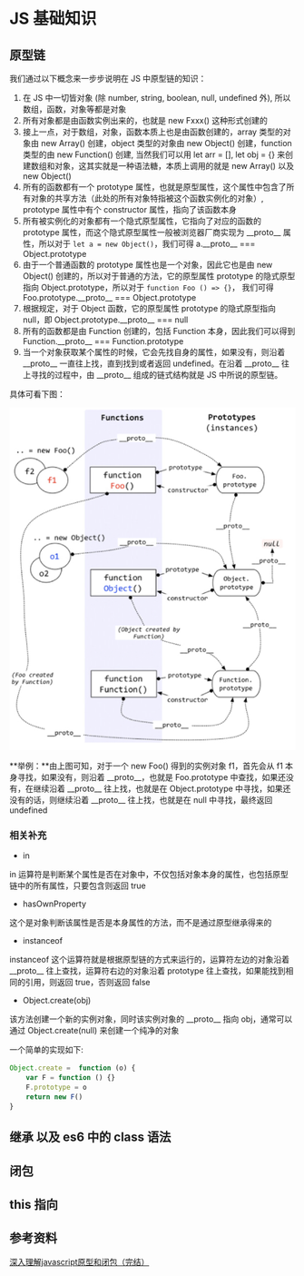 # JS 基础知识

## 原型链

我们通过以下概念来一步步说明在 JS 中原型链的知识：

1. 在 JS 中一切皆对象 (除 number, string, boolean, null, undefined 外), 所以数组，函数，对象等都是对象
2. 所有对象都是由函数实例出来的，也就是 new Fxxx() 这种形式创建的
3. 接上一点，对于数组，对象，函数本质上也是由函数创建的，array 类型的对象由 new Array() 创建，object 类型的对象由 new Object() 创建，function 类型的由 new Function() 创建, 当然我们可以用 let arr = [], let obj = {} 来创建数组和对象，这其实就是一种语法糖，本质上调用的就是 new Array() 以及 new Object()
4. 所有的函数都有一个 prototype 属性，也就是原型属性，这个属性中包含了所有对象的共享方法（此处的所有对象特指被这个函数实例化的对象）, prototype 属性中有个 constructor 属性，指向了该函数本身
5. 所有被实例化的对象都有一个隐式原型属性，它指向了对应的函数的 prototype 属性，而这个隐式原型属性一般被浏览器厂商实现为 \_\_proto\_\_ 属性，所以对于 ```let a = new Object()```，我们可得 a.\_\_proto\_\_ === Object.prototype
6. 由于一个普通函数的 prototype 属性也是一个对象，因此它也是由 new Object() 创建的，所以对于普通的方法，它的原型属性 prototype 的隐式原型指向 Object.prototype，所以对于 ```function Foo () => {}```， 我们可得 Foo.prototype.\_\_proto\_\_ === Object.prototype
7. 根据规定，对于 Object 函数，它的原型属性 prototype 的隐式原型指向 null，即 Object.prototype.\_\_proto\_\_ === null
8. 所有的函数都是由 Function 创建的，包括 Function 本身，因此我们可以得到 Function.\_\_proto\_\_ === Function.prototype
9. 当一个对象获取某个属性的时候，它会先找自身的属性，如果没有，则沿着 \_\_proto\_\_ 一直往上找，直到找到或者返回 undefined。在沿着 \_\_proto\_\_ 往上寻找的过程中，由 \_\_proto\_\_ 组成的链式结构就是 JS 中所说的原型链。

具体可看下图：

![原型链](./img/prototype.png)

**举例：**由上图可知，对于一个 new Foo() 得到的实例对象 f1，首先会从 f1 本身寻找，如果没有，则沿着 \_\_proto\_\_，也就是 Foo.prototype 中查找，如果还没有，在继续沿着 \_\_proto\_\_ 往上找，也就是在 Object.prototype 中寻找，如果还没有的话，则继续沿着 \_\_proto\_\_ 往上找，也就是在 null 中寻找，最终返回 undefined

### 相关补充

* in

in 运算符是判断某个属性是否在对象中，不仅包括对象本身的属性，也包括原型链中的所有属性，只要包含则返回 true

* hasOwnProperty

这个是对象判断该属性是否是本身属性的方法，而不是通过原型继承得来的

* instanceof

instanceof 这个运算符就是根据原型链的方式来运行的，运算符左边的对象沿着 \_\_proto\_\_ 往上查找，运算符右边的对象沿着 prototype 往上查找，如果能找到相同的引用，则返回 true，否则返回 false

* Object.create(obj)

该方法创建一个新的实例对象，同时该实例对象的 \_\_proto\_\_ 指向 obj，通常可以通过 Object.create(null) 来创建一个纯净的对象

一个简单的实现如下:

```js
Object.create =  function (o) {
    var F = function () {}
    F.prototype = o
    return new F()
}
```

## 继承 以及 es6 中的 class 语法

## 闭包

## this 指向

## 参考资料

[深入理解javascript原型和闭包（完结）](https://www.cnblogs.com/wangfupeng1988/p/3977924.html)
